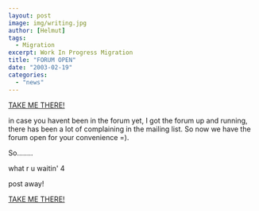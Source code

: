 ```yaml
---
layout: post
image: img/writing.jpg
author: [Helmut]
tags:
  - Migration
excerpt: Work In Progress Migration
title: "FORUM OPEN"
date: "2003-02-19"
categories: 
  - "news"
---
```


[TAKE ME THERE!](http://www.humanletter.com/forum)

in case you havent been in the forum yet, I got the forum up and running, there has been a lot of complaining in the mailing list. So now we have the forum open for your convenience =).

So........

what r u waitin' 4

post away!

[TAKE ME THERE!](http://www.humanletter.com/forum)
